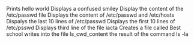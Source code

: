 Prints hello world
Displays a confused smiley
Display the content of the /etc/passwd file
Displays the content of /etc/passwd and /etc/hosts
Dispalys the last 10 lines of /etc/passwd
Displays the first 10 lines of /etc/psswd
Displays third line of the file iacta
Creates a file called Best school
writes into the file ls_cwd_content the result of the command ls -la
